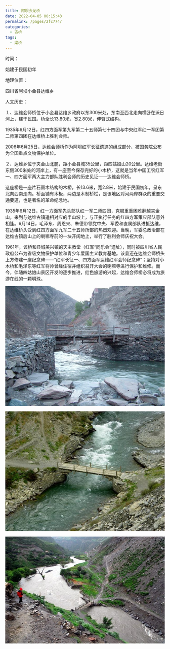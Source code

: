 ```yaml
---
title: 阿坝会龙桥
date: 2022-04-05 00:15:43
permalink: /pages/2fc774/
categories:
  - 古桥
tags:
  - 梁桥 
---
```

时间：

始建于民国初年

地理位置：

四川省阿坝小金县达维乡

人文历史：

１、达维会师桥位于小金县达维乡政府以东300米处，东南至西北走向横卧在沃日河上，建于民国。桥全长13.80米，宽2.80米，伸臂式结构。

1935年6月12日，红四方面军第九军第二十五师第七十四团与中央红军红一军团第二师第四团在达维桥上胜利会师。

2006年6月25日，达维会师桥作为阿坝红军长征遗迹的组成部分，被国务院公布为全国重点文物保护单位。

２、达维乡位于夹金山北麓，距小金县城35公里，距四姑娘山20公里。达维老街东侧300米处的河岸上，有一座至今保存完好的小木桥，这就是当年中国工农红军一、四方面军两大主力部队胜利会师的历史见证——达维会师桥。

这座桥是一座片石圆木结构的木桥，长13.6米，宽2.8米，始建于民国初年，呈东北向西南走向。桥面铺有木板，两边是木制桥栏，是该地区对河两岸群众的重要交通要道，也是著名的革命纪念地。

1935年6月12日，红一方面军先头部队红一军二师四团，克服重重困难翻越夹金山，来到与达维古镇遥相对应的半山坡上，与正执行任务的红四方军策应部队意外相逢。6月14日，毛泽东、周恩来、朱德带领党中央、军委和直属部队进抵达维，在达维桥头受到红四方面军九军二十五师所部的热烈欢迎。当晚，军委总政治部在达维古镇后山上的喇嘛寺前的一块开阔地上，举行了胜利会师庆祝大会。

1961年，该桥和县城美兴镇的天主教堂（红军“同乐会”遗址），同时被四川省人民政府公布为省级文物保护单位和青少年爱国主义教育基地。该县还在达维会师桥头上方修建一座纪念碑——“红军长征一、四方面军达维红军会师纪念碑”；坚持对小木桥和毛泽东等红军将帅曾经住宿并组织召开大会的喇嘛寺进行保护和维修。而今，伴随四姑娘山景区开发的逐步推进，红色旅游的兴起，达维会师桥必将成为旅游在线的一颗明珠。

![阿坝会龙桥](/img/photo/15.jpg)

![阿坝会龙桥](/img/photo/16.jpg)

![阿坝会龙桥](/img/photo/17.jpg)
